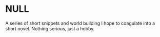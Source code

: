 # NULL
A series of short snippets and world building I hope to coagulate into a short novel. Nothing serious, just a hobby.
